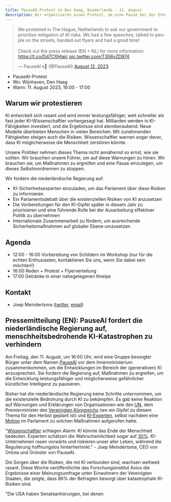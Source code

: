 ```yaml
---
title: PauseAI-Protest in Den Haag, Niederlande - 11. August
description: Wir organisieren einen Protest, um eine Pause bei der Entwicklung gefährlicher KI zu fordern.
---
```


<script>
    import WidgetConsent from '$lib/components/widget-consent/WidgetConsent.svelte'
</script>

<WidgetConsent>
<div>
<blockquote class="twitter-tweet"><p lang="en" dir="ltr">We protested in The Hague, Netherlands to ask our government to prioritise mitigation of AI risks. We had a few speeches, talked to people on the streets, handed out flyers and had a good time!<br><br>Check out the press release (EN + NL) for more information: <a href="https://t.co/Dd7CXHlajc">https://t.co/Dd7CXHlajc</a> <a href="https://t.co/T306vZD974">pic.twitter.com/T306vZD974</a></p>&mdash; PauseAI ⏸🤖 (@PauseAI) <a href="https://twitter.com/PauseAI/status/1690290512643719168?ref_src=twsrc%5Etfw">August 12, 2023</a></blockquote> <script async src="https://platform.twitter.com/widgets.js" charset="utf-8"></script>
</div>
</WidgetConsent>

- PauseAI-Protest
- Wo: Wijnhaven, Den Haag
- Wann: 11. August 2023, 16:00 - 17:00

## Warum wir protestieren

KI entwickelt sich rasant und wird immer leistungsfähiger, weit schneller als fast jeder KI-Wissenschaftler vorhergesagt hat.
Milliarden werden in KI-Fähigkeiten investiert, und die Ergebnisse sind atemberaubend.
Neue Modelle überbieten Menschen in vielen Bereichen.
Mit zunehmenden Fähigkeiten steigen auch die Risiken.
Wissenschaftler warnen sogar davor, dass KI möglicherweise die Menschheit zerstören könnte.

Unsere Politiker nehmen dieses Thema nicht annähernd so ernst, wie sie sollten.
Wir brauchen unsere Führer, um auf diese Warnungen zu hören.
Wir brauchen sie, um Maßnahmen zu ergreifen und eine Pause einzulegen, um dieses Selbstmordrennen zu stoppen.

Wir fordern die niederländische Regierung auf:

- KI-Sicherheitsexperten einzuladen, um das Parlament über diese Risiken zu informieren
- Ein Parlamentsdebatt über die existenziellen Risiken von KI anzusetzen
- Die Vorbereitungen für den KI-Gipfel später in diesem Jahr zu priorisieren und eine führende Rolle bei der Ausarbeitung effektiver Politik zu übernehmen
- Internationale Zusammenarbeit zu fördern, um ausreichende Sicherheitsmaßnahmen auf globaler Ebene umzusetzen

## Agenda

- 12:00 - 16:00 Vorbereitung von Schildern im Workshop (nur für die echten Enthusiasten, kontaktieren Sie uns, wenn Sie dabei sein möchten!)
- 16:00 Reden + Protest + Flyerverteilung
- 17:00 Getränke in einer nahegelegenen Kneipe

## Kontakt

- Joep Meindertsma ([twitter](https://twitter.com/joepmeindertsma), [email](mailto:joep@ontola.io))

## Pressemitteilung (EN): PauseAI fordert die niederländische Regierung auf, menschheitsbedrohende KI-Katastrophen zu verhindern

Am Freitag, den 11. August, um 16:00 Uhr, wird eine Gruppe besorgter Bürger unter dem Namen [PauseAI](http://pauseai.info) vor dem Innenministerium zusammenkommen, um die Entwicklungen im Bereich der (generativen) KI anzusprechen. Sie fordern die Regierung auf, Maßnahmen zu ergreifen, um die Entwicklung leistungsfähiger und möglicherweise gefährlicher künstlicher Intelligenz zu pausieren.

Bisher hat die niederländische Regierung keine Schritte unternommen, um die existenzielle Bedrohung durch KI zu bekämpfen. Es gab keine Reaktion auf Warnungen und Erklärungen von Organisationen wie den [UN](https://www.linkedin.com/feed/update/urn:li:activity:7075767810336923648), dem Premierminister des [Vereinigten Königreichs](https://www.theguardian.com/technology/2023/may/25/no-10-acknowledges-existential-risk-ai-first-time-rishi-sunak?) (wo ein Gipfel zu diesem Thema für den Herbst geplant ist) und [KI-Experten](https://nos.nl/op3/artikel/2012979-wetenschappers-waarschuwen-voor-kunstmatige-intelligentie), selbst nachdem eine [Motion](https://www.parlementairemonitor.nl/9353000/1/j9vvij5epmj1ey0/vm1rshv2ulz5) im Parlament zu solchen Maßnahmen aufgerufen hatte.

"[Wissenschaftler](https://www.safe.ai/statement-on-ai-risk) schlagen Alarm: KI könnte das Ende der Menschheit bedeuten. Experten schätzen die Wahrscheinlichkeit sogar auf [30%](https://forum.effectivealtruism.org/posts/8CM9vZ2nnQsWJNsHx/existential-risk-from-ai-survey-results). KI-Unternehmen rasen vorwärts und riskieren unser aller Leben, während die Regulierung hoffnungslos hinterherhinkt." - Joep Meindertsma, CEO von Ontola und Gründer von PauseAI.

Die Sorgen über die Risiken, die mit KI verbunden sind, wachsen weltweit rasant. Diese Woche veröffentlichte das Forschungsinstitut Axios die Ergebnisse einer Meinungsumfrage unter Einwohnern der Vereinigten Staaten, die zeigte, dass 86% der Befragten besorgt über katastrophale KI-Risiken sind.

"Die USA haben Senatsanhörungen, bei denen